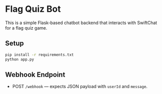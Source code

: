 # Flag Quiz Bot

This is a simple Flask-based chatbot backend that interacts with SwiftChat for a flag quiz game.

## Setup

```bash
pip install -r requirements.txt
python app.py
```

## Webhook Endpoint
- POST `/webhook` — expects JSON payload with `userId` and `message`.